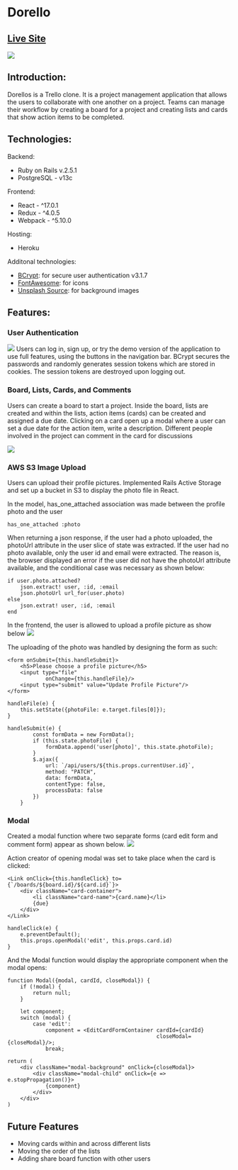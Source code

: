 # Dorello

## [Live Site](https://dorellokp.herokuapp.com/#/)
<img src="./app/assets/images/readme_title.gif">

## Introduction:
Dorellos is a Trello clone. It is a project management application that allows the users to collaborate with one another on a project. Teams can manage their workflow by creating a board for a project and creating lists and cards that show action items to be completed. 

## Technologies:

Backend:
* Ruby on Rails v.2.5.1
* PostgreSQL - v13c

Frontend:
* React - ^17.0.1
* Redux - ^4.0.5
* Webpack - ^5.10.0

Hosting:
* Heroku

Additonal technologies:
* [BCrypt](https://github.com/codahale/bcrypt-ruby): for secure user authentication v3.1.7
* [FontAwesome](https://fontawesome.com/): for icons
* [Unsplash Source](https://source.unsplash.com/): for background images

## Features:

### User Authentication

<img src="./app/assets/images/user_auth.png">
Users can log in, sign up, or try the demo version of the application to use full features, using the buttons in the navigation bar. BCrypt secures the passwords  and randomly generates session tokens which are stored in cookies. The session tokens are destroyed upon logging out. 

### Board, Lists, Cards, and Comments

Users can create a board to start a project. Inside the board, lists are created and within the lists, action items (cards) can be created and assigned a due date. Clicking on a card open up a modal where a user can set a due date for the action item, write a description. Different people involved in the project can comment in the card for discussions

<img src="./app/assets/images/readme_board_list_card_comment.gif">

### AWS S3 Image Upload

Users can upload their profile pictures. Implemented Rails Active Storage and set up a bucket in S3 to display the photo file in React.

In the model, has_one_attached association was made between the profile photo and the user

```
has_one_attached :photo
```

When returning a json response, if the user had a photo uploaded, the photoUrl attribute in the user slice of state was extracted. If the user had no photo available, only the user id and email were extracted. The reason is, the browser displayed an error if the user did not have the photoUrl attribute available, and the conditional case was necessary as shown below:

```
if user.photo.attached?
    json.extract! user, :id, :email
    json.photoUrl url_for(user.photo)
else
    json.extrat! user, :id, :email
end
```

In the frontend, the user is allowed to upload a profile picture as show below
<img src="./app/assets/images/readme_upload_profile.gif">

The uploading of the photo was handled by designing the form as such:
```
<form onSubmit={this.handleSubmit}>
    <h5>Please choose a profile picture</h5>
    <input type="file"
            onChange={this.handleFile}/>
    <input type="submit" value="Update Profile Picture"/>
</form>
```
```
handleFile(e) {
    this.setState({photoFile: e.target.files[0]});
}
```
```
handleSubmit(e) {
        const formData = new FormData();
        if (this.state.photoFile) {
            formData.append('user[photo]', this.state.photoFile);
        }
        $.ajax({
            url: `/api/users/${this.props.currentUser.id}`,
            method: "PATCH",
            data: formData,
            contentType: false,
            processData: false
        })
    }
```
### Modal 
Created a modal function where two separate forms (card edit form and comment form) appear as shown below.
<img src="./app/assets/images/readme_modal.gif">

Action creator of opening modal was set to take place when the card is clicked:
```
<Link onClick={this.handleClick} to={`/boards/${board.id}/${card.id}`}>
    <div className="card-container">
        <li className="card-name">{card.name}</li>
        {due}
    </div>
</Link>
```
```
handleClick(e) {
    e.preventDefault();
    this.props.openModal('edit', this.props.card.id)
}
```
And the Modal function would display the appropriate component when the modal opens:
```
function Modal({modal, cardId, closeModal}) {
    if (!modal) {
        return null;
    }

    let component;
    switch (modal) {
        case 'edit':
            component = <EditCardFormContainer cardId={cardId}
                                               closeModal={closeModal}/>;
            break;
```
```
return (
    <div className="modal-background" onClick={closeModal}>
        <div className="modal-child" onClick={e => e.stopPropagation()}>
            {component}
        </div>
    </div>
)
```

## Future Features
* Moving cards within and across different lists
* Moving the order of the lists
* Adding share board function with other users